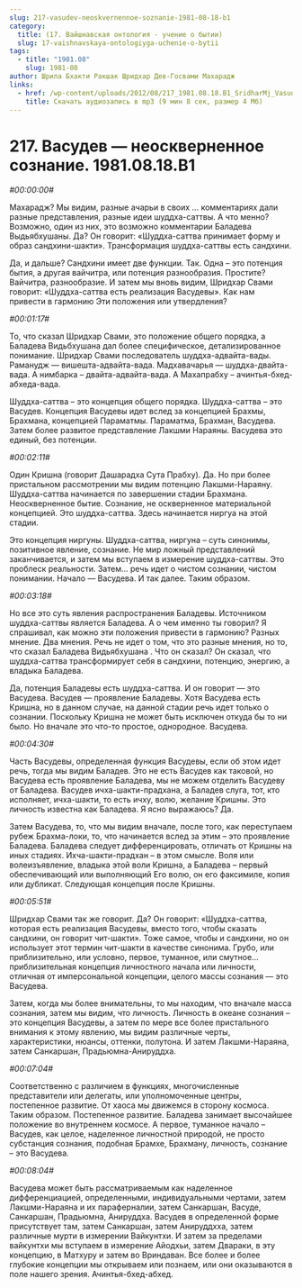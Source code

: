 ```yaml
---
slug: 217-vasudev-neoskvernennoe-soznanie-1981-08-18-b1
category:
  title: (17. Вайшнавская онтология - учение о бытии)
  slug: 17-vaishnavskaya-ontologiyga-uchenie-o-bytii
tags:
  - title: "1981.08"
    slug: 1981-08
author: Шрила Бхакти Ракшак Шридхар Дев-Госвами Махарадж
links:
  - href: /wp-content/uploads/2012/08/217_1981.08.18.B1_SridharMj_Vasudev_neoskvernennoe_soznanie.mp3
    title: Скачать аудиозапись в mp3 (9 мин 8 сек, размер 4 Мб)
---
```


# 217. Васудев — неоскверненное сознание. 1981.08.18.B1

*#00:00:00#*

Махарадж? Мы видим, разные ачарьи в своих … комментариях дали разные представления, разные идеи шуддха-саттвы. А что менно? Возможно, один из них, это возможно комментарии Баладева Выдьябхушаны. Да? Он говорит: «Шуддха-саттва принимает форму и образ сандхини-шакти». Трансформация шуддха-саттвы есть сандхини.

Да, и дальше? Cандхини имеет две функции. Так. Одна – это потенция бытия, а другая вайчитра, или потенция разнообразия. Простите? Вайчитра, разнообразие. И затем мы вновь видим, Шридхар Свами говорит: «Шуддха-саттва есть реализация Васудевы». Как нам привести в гармонию Эти положения или утвердления?

*#00:01:17#*

То, что сказал Шридхар Свами, это положение общего порядка, а Баладева Видьбхушана дал более специфическое, детализированное понимание. Шридхар Свами последователь шуддха-адвайта-вады. Раманудж — вишешта-адвайта-вада. Мадхавачарья — шуддха-двайта-вада. А нимбарка – двайта-адвайта-вада. А Махапрабху – ачинтья-бхед-абхеда-вада.

Шуддха-саттва – это концепция общего порядка. Шуддха-саттва – это Васудев. Концепция Васудевы идет вслед за концепцией Брахмы, Брахмана, концепцией Параматмы. Параматма, Брахман, Васудева. Затем более развитое представление Лакшми Нараяны. Васудева это единый, без потенции.

*#00:02:11#*

Один Кришна (говорит Дашарадха Сута Прабху). Да. Но при более пристальном рассмотрении мы видим потенцию Лакшми-Нараяну. Шуддха-саттва начинается по завершении стадии Брахмана. Неоскверненное бытие. Сознание, не оскверненное материальной концепцией. Это шуддха-саттва. Здесь начинается ниргуа на этой стадии.

Это концепция ниргуны. Шуддха-саттва, ниргуна – суть синонимы, позитивное явление, сознание. Не мир ложный представлений заканчивается, и затем мы вступаем в измерение шуддха-саттвы. Это проблеск реальности. Затем… речь идет о чистом сознании, чистом понимании. Начало — Васудева. И так далее. Таким образом.

*#00:03:18#*

Но все это суть явления распространения Баладевы. Источником шуддха-саттвы является Баладева. А о чем именно ты говорил? Я спрашивал, как можно эти положения привести в гармонию? Разных мнение. Два мнения. Речь не идет о том, что это разные мнения, но то, что сказал Баладева Видьябхушана . Что он сказал? Он сказал, что шуддха-саттва трансформирует себя в сандхини, потенцию, энергию, а владыка Баладева.

Да, потенция Баладевы есть шуддха-саттва. И он говорит — это Васудева. Васудев — проявление Баладевы. Хотя Васудева есть Кришна, но в данном случае, на данной стадии речь идет только о сознании. Поскольку Кришна не может быть исключен откуда бы то ни было. Но вначале это что-то простое, однородное. Васудева.

*#00:04:30#*

Часть Васудевы, определенная функция Васудевы, если об этом идет речь, тогда мы видим Баладев. Это не есть Васудев как таковой, но Васудева есть проявление Баладева, мы не можем отделить Васудеву от Баладева. Васудев ичха-шакти-прадхана, а Баладев слуга, тот, кто исполняет, ичха-шакти, то есть ичху, волю, желание Кришны. Это личность известна как Баладева. Я ясно выражаюсь? Да.

Затем Васудева, то, что мы видим вначале, после того, как переступаем рубеж Брахма-локи, то, что начинается вслед за этим – это проявление Баладева. Баладева следует дифференцировать, отличать от Кришны на иных стадиях. Ихча-шакти-прадхан – в этом смысле. Воля или волеизъявление, владыка этой воли Кришна, а Баладева – первый обеспечивающий или выполняющий Его волю, он его факсимиле, копия или дубликат. Следующая концепция после Кришны.

*#00:05:51#*

Шридхар Свами так же говорит. Да? Он говорит: «Шуддха-саттва, которая есть реализация Васудевы, вместо того, чтобы сказать сандхини, он говорит чит-шакти». Тоже самое, чтобы и сандхини, но он использует этот термин чит-шакти в качестве синонима. Грубо, или приблизительно, или условно, первое, туманное, или смутное… приблизительная концепция личностного начала или личности, отличная от имперсональной концепции, целого массы сознания — это Васудева.

Затем, когда мы более внимательны, то мы находим, что вначале масса сознания, затем мы видим, что личность. Личность в океане сознания – это концепция Васудевы, а затем по мере все более пристального внимания к этому явлению, мы видим различные черты, характеристики, нюансы, оттенки, полутона. И затем Лакшми-Нараяна, затем Санкаршан, Прадьюмна-Анируддха.

*#00:07:04#*

Соответственно с различием в функциях, многочисленные представители или делегаты, или уполномоченные центры, постепенное развитие. От хаоса мы движемся в сторону космоса. Таким образом. Постепенное развитие. Баладева занимает высочайшее положение во внутреннем космосе. А первое, туманное начало – Васудев, как целое, наделенное личностной природой, не просто субстанция сознания, подобная Брамхе, Брахману, личность, сознание – это Васудева.

*#00:08:04#*

Васудева может быть рассматриваемым как наделенное дифференциацией, определенными, индивидуальными чертами, затем Лакшми-Нараяна и их параферналии, затем Санкаршан, Васуде, Санкаршан, Прадьюмна, Анируддха. Васудев в определенной форме присутствует там, затем Санкаршан, затем Анируддхха, затем различные мурти в измерении Вайкунтхи. И затем за пределами вайкунтхи мы вступаем в измерение Айодхьи, затем Двараки, в эту концепцию, в Матхуру и затем во Вриндаван. Все более и более глубокие концепции мы открываем или познаем, или они оказываются в поле нашего зрения. Ачинтья-бхед-абхед.

